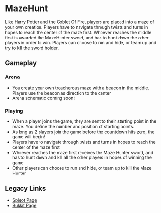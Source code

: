 # MazeHunt
Like Harry Potter and the Goblet Of Fire, players are placed into a maze of your own creation. Players have to navigate through twists and turns in hopes to reach the center of the maze first. Whoever reaches the middle first is awarded the MazeHunter sword, and has to hunt down the other players in order to win. Players can choose to run and hide, or team up and try to kill the sword holder.

## Gameplay
### Arena
- You create your own treacherous maze with a beacon in the middle. Players use the beacon as direction to the center
- Arena schematic coming soon!

### Playing
- When a player joins the game, they are sent to their starting point in the maze. You define the number and position of starting points.
- As long as 2 players join the game before the countdown hits zero, the game will begin!
- Players have to navigate through twists and turns in hopes to reach the center of the maze first
- Whoever reaches the maze first receives the Maze Hunter sword, and has to hunt down and kill all the other players in hopes of winning the game
- Other players can choose to run and hide, or team up to kill the Maze Hunter

## Legacy Links
- [Spigot Page](https://www.spigotmc.org/resources/mazehunt.14863/)
- [Bukkit Page](https://web.archive.org/web/20160201190229/http://dev.bukkit.org/bukkit-plugins/mazehunt)
